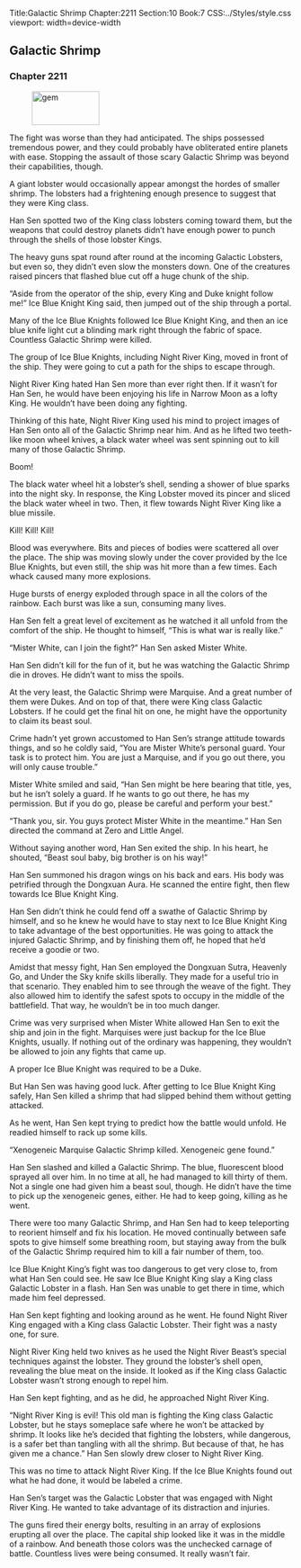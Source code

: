 Title:Galactic Shrimp 
Chapter:2211 
Section:10 
Book:7 
CSS:../Styles/style.css 
viewport: width=device-width
  
## Galactic Shrimp
### Chapter 2211 
<figure>
	<img src="../Images/gem.gif" alt="gem" id="gem" width="120" height="60" />
</figure>
  

  
  The fight was worse than they had anticipated. The ships possessed tremendous power, and they could probably have obliterated entire planets with ease. Stopping the assault of those scary Galactic Shrimp was beyond their capabilities, though.

A giant lobster would occasionally appear amongst the hordes of smaller shrimp. The lobsters had a frightening enough presence to suggest that they were King class.

Han Sen spotted two of the King class lobsters coming toward them, but the weapons that could destroy planets didn’t have enough power to punch through the shells of those lobster Kings.

The heavy guns spat round after round at the incoming Galactic Lobsters, but even so, they didn’t even slow the monsters down. One of the creatures raised pincers that flashed blue cut off a huge chunk of the ship.

“Aside from the operator of the ship, every King and Duke knight follow me!” Ice Blue Knight King said, then jumped out of the ship through a portal.

Many of the Ice Blue Knights followed Ice Blue Knight King, and then an ice blue knife light cut a blinding mark right through the fabric of space. Countless Galactic Shrimp were killed.

The group of Ice Blue Knights, including Night River King, moved in front of the ship. They were going to cut a path for the ships to escape through.

Night River King hated Han Sen more than ever right then. If it wasn’t for Han Sen, he would have been enjoying his life in Narrow Moon as a lofty King. He wouldn’t have been doing any fighting.

Thinking of this hate, Night River King used his mind to project images of Han Sen onto all of the Galactic Shrimp near him. And as he lifted two teeth-like moon wheel knives, a black water wheel was sent spinning out to kill many of those Galactic Shrimp.

Boom!

The black water wheel hit a lobster’s shell, sending a shower of blue sparks into the night sky. In response, the King Lobster moved its pincer and sliced the black water wheel in two. Then, it flew towards Night River King like a blue missile.

Kill! Kill! Kill!

Blood was everywhere. Bits and pieces of bodies were scattered all over the place. The ship was moving slowly under the cover provided by the Ice Blue Knights, but even still, the ship was hit more than a few times. Each whack caused many more explosions.

Huge bursts of energy exploded through space in all the colors of the rainbow. Each burst was like a sun, consuming many lives.

Han Sen felt a great level of excitement as he watched it all unfold from the comfort of the ship. He thought to himself, “This is what war is really like.”

“Mister White, can I join the fight?” Han Sen asked Mister White.

Han Sen didn’t kill for the fun of it, but he was watching the Galactic Shrimp die in droves. He didn’t want to miss the spoils.

At the very least, the Galactic Shrimp were Marquise. And a great number of them were Dukes. And on top of that, there were King class Galactic Lobsters. If he could get the final hit on one, he might have the opportunity to claim its beast soul.

Crime hadn’t yet grown accustomed to Han Sen’s strange attitude towards things, and so he coldly said, “You are Mister White’s personal guard. Your task is to protect him. You are just a Marquise, and if you go out there, you will only cause trouble.”

Mister White smiled and said, “Han Sen might be here bearing that title, yes, but he isn’t solely a guard. If he wants to go out there, he has my permission. But if you do go, please be careful and perform your best.”

“Thank you, sir. You guys protect Mister White in the meantime.” Han Sen directed the command at Zero and Little Angel.

Without saying another word, Han Sen exited the ship. In his heart, he shouted, “Beast soul baby, big brother is on his way!”

Han Sen summoned his dragon wings on his back and ears. His body was petrified through the Dongxuan Aura. He scanned the entire fight, then flew towards Ice Blue Knight King.

Han Sen didn’t think he could fend off a swathe of Galactic Shrimp by himself, and so he knew he would have to stay next to Ice Blue Knight King to take advantage of the best opportunities. He was going to attack the injured Galactic Shrimp, and by finishing them off, he hoped that he’d receive a goodie or two.

Amidst that messy fight, Han Sen employed the Dongxuan Sutra, Heavenly Go, and Under the Sky knife skills liberally. They made for a useful trio in that scenario. They enabled him to see through the weave of the fight. They also allowed him to identify the safest spots to occupy in the middle of the battlefield. That way, he wouldn’t be in too much danger.

Crime was very surprised when Mister White allowed Han Sen to exit the ship and join in the fight. Marquises were just backup for the Ice Blue Knights, usually. If nothing out of the ordinary was happening, they wouldn’t be allowed to join any fights that came up.

A proper Ice Blue Knight was required to be a Duke.

But Han Sen was having good luck. After getting to Ice Blue Knight King safely, Han Sen killed a shrimp that had slipped behind them without getting attacked.

As he went, Han Sen kept trying to predict how the battle would unfold. He readied himself to rack up some kills.

“Xenogeneic Marquise Galactic Shrimp killed. Xenogeneic gene found.”

Han Sen slashed and killed a Galactic Shrimp. The blue, fluorescent blood sprayed all over him. In no time at all, he had managed to kill thirty of them. Not a single one had given him a beast soul, though. He didn’t have the time to pick up the xenogeneic genes, either. He had to keep going, killing as he went.

There were too many Galactic Shrimp, and Han Sen had to keep teleporting to reorient himself and fix his location. He moved continually between safe spots to give himself some breathing room, but staying away from the bulk of the Galactic Shrimp required him to kill a fair number of them, too.

Ice Blue Knight King’s fight was too dangerous to get very close to, from what Han Sen could see. He saw Ice Blue Knight King slay a King class Galactic Lobster in a flash. Han Sen was unable to get there in time, which made him feel depressed.

Han Sen kept fighting and looking around as he went. He found Night River King engaged with a King class Galactic Lobster. Their fight was a nasty one, for sure.

Night River King held two knives as he used the Night River Beast’s special techniques against the lobster. They ground the lobster’s shell open, revealing the blue meat on the inside. It looked as if the King class Galactic Lobster wasn’t strong enough to repel him.

Han Sen kept fighting, and as he did, he approached Night River King.

“Night River King is evil! This old man is fighting the King class Galactic Lobster, but he stays someplace safe where he won’t be attacked by shrimp. It looks like he’s decided that fighting the lobsters, while dangerous, is a safer bet than tangling with all the shrimp. But because of that, he has given me a chance.” Han Sen slowly drew closer to Night River King.

This was no time to attack Night River King. If the Ice Blue Knights found out what he had done, it would be labeled a crime.

Han Sen’s target was the Galactic Lobster that was engaged with Night River King. He wanted to take advantage of its distraction and injuries.

The guns fired their energy bolts, resulting in an array of explosions erupting all over the place. The capital ship looked like it was in the middle of a rainbow. And beneath those colors was the unchecked carnage of battle. Countless lives were being consumed. It really wasn’t fair.
